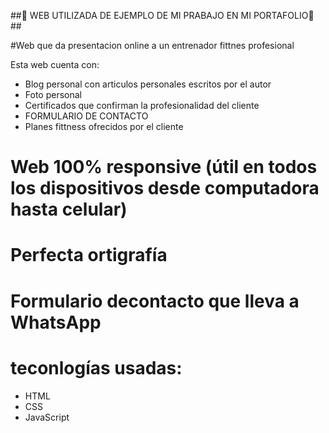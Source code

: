 ##🚀 WEB UTILIZADA DE EJEMPLO DE  MI PRABAJO EN MI PORTAFOLIO🚀 ##

#Web que da presentacion online a un entrenador fittnes profesional

Esta web cuenta con:
- Blog personal con articulos personales escritos por el autor
- Foto personal
- Certificados que confirman la profesionalidad del cliente
- FORMULARIO DE CONTACTO
- Planes fittness ofrecidos por el cliente

# Web 100% responsive (útil en todos los dispositivos desde computadora hasta celular)
# Perfecta ortigrafía
# Formulario decontacto que lleva a WhatsApp

# teconlogías usadas:
  - HTML
  - CSS
  - JavaScript
 
    
